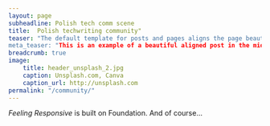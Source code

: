 ```yaml
---
layout: page
subheadline: Polish tech comm scene
title:  Polish techwriting community"
teaser: "The default template for posts and pages aligns the page beautifully in the middle. 
meta_teaser: "This is an example of a beautiful aligned post in the middle. 
breadcrumb: true
image:
    title: header_unsplash_2.jpg
    caption: Unsplash.com, Canva
    caption_url: http://unsplash.com
permalink: "/community/"
---
```

*Feeling Responsive* is built on Foundation. And of course...
